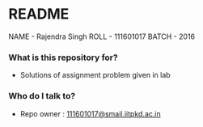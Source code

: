 # README #

NAME     -   Rajendra Singh
ROLL     -   111601017
BATCH    -   2016

### What is this repository for? ###

* Solutions of assignment problem given in lab

### Who do I talk to? ###

* Repo owner : 111601017@smail.iitpkd.ac.in